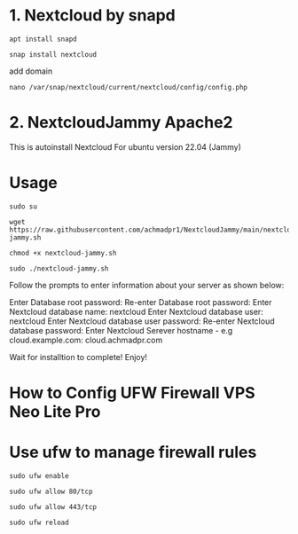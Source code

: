 # 1. Nextcloud by snapd
```
apt install snapd
```
```
snap install nextcloud
```

add domain

```
nano /var/snap/nextcloud/current/nextcloud/config/config.php
```

# 2. NextcloudJammy Apache2
This is autoinstall Nextcloud For ubuntu version 22.04 (Jammy)

# Usage
```
sudo su
```
```
wget https://raw.githubusercontent.com/achmadpr1/NextcloudJammy/main/nextcloud-jammy.sh
```
```
chmod +x nextcloud-jammy.sh
```
```
sudo ./nextcloud-jammy.sh
```

Follow the prompts to enter information about your server as shown below:

Enter Database root password: Re-enter Database root password: Enter Nextcloud database name: nextcloud Enter Nextcloud database user: nextcloud Enter Nextcloud database user password: Re-enter Nextcloud database password: Enter Nextcloud Serever hostname - e.g cloud.example.com: cloud.achmadpr.com

Wait for installtion to complete!
Enjoy!


# How to Config UFW Firewall VPS Neo Lite Pro
# Use ufw to manage firewall rules

```
sudo ufw enable
```
```
sudo ufw allow 80/tcp
```
```
sudo ufw allow 443/tcp
```
```
sudo ufw reload
```
